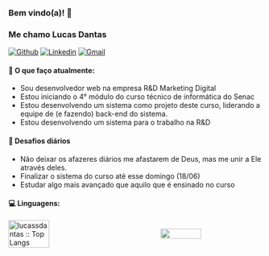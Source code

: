 ### Bem vindo(a)! 👋 
### Me chamo Lucas Dantas

[![Github](https://img.shields.io/badge/-Github-000?style=flat&logo=Github&logoColor=white)](https://github.com/lucassdantas)
[![Linkedin](https://img.shields.io/badge/-LinkedIn-blue?style=flat&logo=Linkedin&logoColor=white)](https://linkedin.com/in/lucas-de-sousa-dantas/)
[![Gmail](https://img.shields.io/badge/-Gmail-c14438?style=flat&logo=Gmail&logoColor=white)](mailto:lucasdesousadantas@gmail.com)

#### 🌱 O que faço atualmente: 
- Sou desenvolvedor web na empresa R&D Marketing Digital  
- Estou iniciando o 4° módulo do curso técnico de informática do Senac
- Estou desenvolvendo um sistema como projeto deste curso, liderando a equipe de (e fazendo) back-end do sistema.
- Estou desenvolvendo um sistema para o trabalho na R&D

#### :muscle: Desafios diários
- Não deixar os afazeres diários me afastarem de Deus, mas me unir a Ele através deles.
- Finalizar o sistema do curso até esse domingo (18/06)
- Estudar algo mais avançado que aquilo que é ensinado no curso

#### :computer: Linguagens:
<div style='display:flex;justify-content:space-between;align-items:center;'>
  <img width="40%"  src="https://github-readme-stats.vercel.app/api/top-langs/?username=lucassdantas&langs_count=10&theme=tokyonight&layout=compact" alt="lucassdantas :: Top Langs" />
  <img width="40%"  src="https://github-readme-stats.vercel.app/api?username=lucassdantas&show_icons=true&hide_border=true" />
</div>

